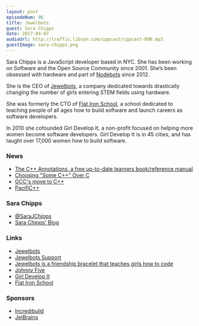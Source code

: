 ```yaml
---
layout: post
episodeNum: 96
title: Jewelbots
guest: Sara Chipps
date: 2017-04-07
audioUrl: http://traffic.libsyn.com/cppcast/cppcast-096.mp3
guestImage: sara-chipps.png
---
```


Sara Chipps is a JavaScript developer based in NYC. She has been working on Software and the Open Source Community since 2001. She’s been obsessed with hardware and part of [Nodebots](http://nodebots.com) since 2012. 

She is the CEO of [Jewelbots](http://jewelbots.com), a company dedicated towards drastically changing the number of girls entering STEM fields using hardware. 

She was formerly the CTO of [Flat Iron School](http://flatironschool.com), a school dedicated to teaching people of all ages how to build software and launch careers as software developers. 

In 2010 she cofounded Girl Develop It, a non-profit focused on helping more women become software developers. Girl Develop It is in 45 cities, and has taught over 17,000 women how to build software. 

### News ###

 - [The C++ Annotations, a free up-to-date learners book/reference manual](https://fbb-git.github.io/cppannotations/cppannotations/html/index.html)
 - [Choosing "Some C++" Over C](https://medium.com/@davidtstrauss/choosing-some-c-over-c-f5acb3dce4f5)
 - [GCC's move to C++](https://lwn.net/Articles/542457/)
 - [PacifiC++](https://www.pacificplusplus.com/)
 
### Sara Chipps ###

 - [@SaraJChipps](https://twitter.com/SaraJChipps)
 - [Sara Chipps' Blog](http://sarajchipps.com/)

### Links ###

 - [Jewelbots](https://jewelbots.com/)
 - [Jewelbots Support](https://jewelbots.com/pages/support)
 - [Jewelbots is a friendship bracelet that teaches girls how to code](https://techcrunch.com/2015/07/13/jewelbots-is-a-friendship-bracelet-that-teaches-girls-how-to-code/)
 - [Johnny Five](http://johnny-five.io/)
 - [Girl Develop It](https://www.girldevelopit.com/)
 - [Flat Iron School](https://flatironschool.com/)

### Sponsors ###

- [Incredibuild](https://www.incredibuild.com/cppoffer)
- [JetBrains](https://www.jetbrains.com/cpp/?utm_source=cppcast&utm_medium=podcast&utm_content=cppcast-podcast&utm_campaign=cpp)